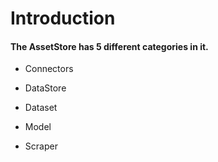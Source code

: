 # Introduction

#### The AssetStore has 5 different categories in it.

* Connectors

* DataStore

* Dataset

* Model

* Scraper
